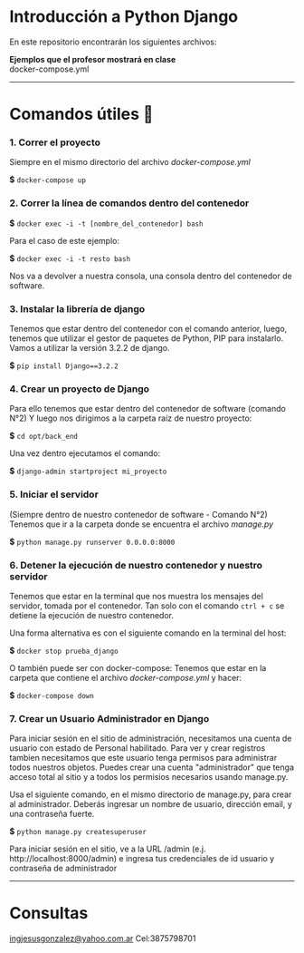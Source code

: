 # Introducción a Python Django
En este repositorio encontrarán los siguientes archivos:

__Ejemplos que el profesor mostrará en clase__\
docker-compose.yml

---

# Comandos útiles 🐋

### 1. Correr el proyecto
Siempre en el mismo directorio del archivo *docker-compose.yml*  

**$** `docker-compose up`

### 2. Correr la línea de comandos dentro del contenedor

**$** `docker exec -i -t [nombre_del_contenedor] bash`

Para el caso de este ejemplo:

**$** `docker exec -i -t resto bash`

Nos va a devolver a nuestra consola, una consola dentro del contenedor de software.

### 3. Instalar la librería de django
Tenemos que estar dentro del contenedor con el comando anterior, luego, tenemos que utilizar el gestor de paquetes de Python, PIP para instalarlo.
Vamos a utilizar la versión 3.2.2 de django.

**$** `pip install Django==3.2.2` 

### 4. Crear un proyecto de Django
Para ello tenemos que estar dentro del contenedor de software (comando N°2)
Y luego nos dirigimos a la carpeta raíz de nuestro proyecto:

**$** `cd opt/back_end` 

Una vez dentro ejecutamos el comando:

**$** `django-admin startproject mi_proyecto` 

### 5. Iniciar el servidor
(Siempre dentro de nuestro contenedor de software - Comando N°2)  
Tenemos que ir a la carpeta donde se encuentra el archivo *manage.py*  

**$** `python manage.py runserver 0.0.0.0:8000`  

### 6. Detener la ejecución de nuestro contenedor y nuestro servidor
Tenemos que estar en la terminal que nos muestra los mensajes del servidor, tomada por el contenedor.
Tan solo con el comando `ctrl + c`  se detiene la ejecución de nuestro contenedor.  

Una forma alternativa es con el siguiente comando en la terminal del host:

**$** `docker stop prueba_django`  

O también puede ser con docker-compose:
Tenemos que estar en la carpeta que contiene el archivo *docker-compose.yml* y hacer:


**$** `docker-compose down`  

### 7. Crear un Usuario Administrador en Django

Para iniciar sesión en el sitio de administración, necesitamos una cuenta de usuario con estado de Personal habilitado. Para ver y crear registros tambien necesitamos que este usuario tenga permisos para administrar todos nuestros objetos. Puedes crear una cuenta "administrador" que tenga acceso total al sitio y a todos los permisios necesarios usando manage.py.

Usa el siguiente comando, en el mismo directorio de manage.py, para crear al administrador. Deberás ingresar un nombre de usuario, dirección email, y una contraseña fuerte.

**$** `python manage.py createsuperuser`

Para iniciar sesión en el sitio, ve a la URL /admin (e.j. http://localhost:8000/admin) e ingresa tus credenciales de id usuario y contraseña de administrador

---
# Consultas
ingjesusgonzalez@yahoo.com.ar
Cel:3875798701

